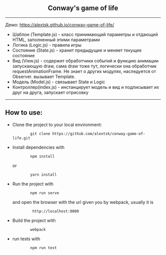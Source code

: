 <h2 align="center">Conway's game of life</h2>
<hr>
<p>Демо: <a href="https://alextsk.github.io/conway-game-of-life/">    https://alextsk.github.io/conway-game-of-life/</a>
</p>
  <ul>
    <li>
      Шаблон (Template.js) - класс принимающий параметры и отдающий HTML, заполненный этими параметрами
    </li>
    <li>
      Логика (Logic.js) - правила игры
    </li>
    <li>
      Состояние (State.js) - хранит предыдущие и меняет текущее состояние
    </li>
    <li>
      Вид (View.js) - содержит обработчики событий и функцию анимации запускающую draw, сама draw тоже тут, логически она обработчик requestAnimationFrame. Не знает о других модулях, наследуется от Observer. вызывает Template.
    </li> 
    <li>
      Модель (Model.js) - связывает State и Logic
    </li>
    <li>
      Контроллер(index.js) - инстанцирует модель и вид и подписывает их друг на друга, запускает отрисовку
    </li>
  </ul>
<hr>
<h2>How to use:</h2>
<ul>
  <li>
    Clone the project to your local environment:
    <div>
      <code>
        git clone https://github.com/alextsk/conway-game-of-life.git
      </code>
    </div>
  </li>
  <li>
    Install dependencies with
    <div>
      <code>
        npm install
      </code>
    </div>
    or
    <div>
      <code>
        yarn install
      </code>
    </div>
  </li>
  <li>
    Run the project with
    <div>
      <code>
        npm run serve
      </code>
    </div>
    and open the browser with the url given you by webpack, usually it is 
    <div>
      <code>
         http://localhost:8080
      </code>
    </div>
  </li>
  <li>
    Build the project with
    <div>
      <code>
        webpack
      </code>
    </div>
  </li>
  <li>
    run tests with
    <div>
      <code>
        npm run test
      </code>
    </div>
  </li>
</ul>
  
